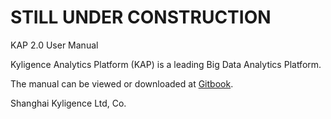 # STILL UNDER CONSTRUCTION

KAP 2.0 User Manual

Kyligence Analytics Platform (KAP) is a leading Big Data Analytics Platform.

The manual can be viewed or downloaded at [Gitbook](https://www.gitbook.com/book/kyligence-git/kap-user-manual).

Shanghai Kyligence Ltd, Co.

